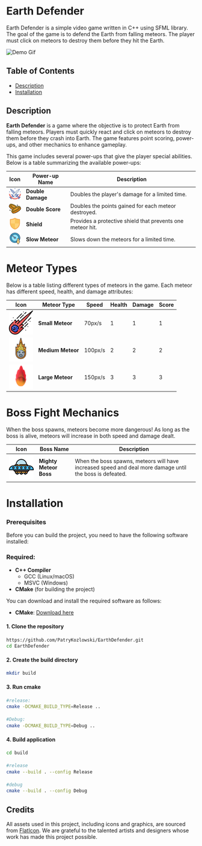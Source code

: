# Earth Defender

Earth Defender is a simple video game written in C++ using SFML library.
The goal of the game is to defend the Earth from falling meteors.
The player must click on meteors to destroy them before they hit the Earth. 

![Demo Gif](assets/demo/earthdefender.gif)

## Table of Contents
  - [Description](#description)
  - [Installation](#installation)
  
## Description
**Earth Defender** is a game where the objective is to protect Earth from falling meteors. Players must quickly react and click on meteors to destroy them before they crash into Earth. The game features point scoring, power-ups, and other mechanics to enhance gameplay.

This game includes several power-ups that give the player special abilities. Below is a table summarizing the available power-ups:

| Icon | Power-up Name      | Description                                                        |
|------|--------------------|--------------------------------------------------------------------|
| ![Double Damage](assets/buffs/double_damage.png) | **Double Damage** | Doubles the player's damage for a limited time.                    |
| ![Double Score](assets/buffs/double_score.png)  | **Double Score**  | Doubles the points gained for each meteor destroyed.               |
| ![Shield](assets/buffs//shield_buff.png)              | **Shield**        | Provides a protective shield that prevents one meteor hit.         |
| ![Slow Meteor](assets/buffs/slow_clock.png)    | **Slow Meteor**   | Slows down the meteors for a limited time.                         |

# Meteor Types

Below is a table listing different types of meteors in the game. Each meteor has different speed, health, and damage attributes:

| Icon                | Meteor Type       | Speed     | Health    | Damage    | Score                                    |
|---------------------|-------------------|-----------|-----------|-----------|------------------------------------------------|
| ![Meteor 1](assets/enemys/meteor_small.png)  | **Small Meteor**   | 70px/s   | 1         | 1        | 1     |
| ![Meteor 2](assets/enemys/meteor_medium.png)  | **Medium Meteor**  | 100px/s    | 2         | 2        | 2 |
| ![Meteor 3](assets/enemys/meteor_large.png)  | **Large Meteor**   | 150px/s    | 3         | 3        | 3 |


# Boss Fight Mechanics

When the boss spawns, meteors become more dangerous! As long as the boss is alive, meteors will increase in both speed and damage dealt. 

| Icon               | Boss Name          | Description                                                                 |
|--------------------|--------------------|-----------------------------------------------------------------------------|
| ![Boss Icon](assets/enemys/ufo.png) | **Mighty Meteor Boss** | When the boss spawns, meteors will have increased speed and deal more damage until the boss is defeated. |

# Installation

### Prerequisites
Before you can build the project, you need to have the following software installed:

### Required:
- **C++ Compiler**
  - GCC (Linux/macOS)
  - MSVC (Windows)
- **CMake** (for building the project)
  
You can download and install the required software as follows:

- **CMake**: [Download here](https://cmake.org/download/)

#### 1. Clone the repository
 ```bash
https://github.com/PatryKozlowski/EarthDefender.git
cd EarthDefender
```

#### 2. Create the build directory
```bash
mkdir build
```

#### 3. Run cmake
```bash
#release:
cmake -DCMAKE_BUILD_TYPE=Release .. 

#Debug:
cmake -DCMAKE_BUILD_TYPE=Debug ..
```

#### 4. Build application
```bash
cd build

#release
cmake --build . --config Release

#debug
cmake --build . --config Debug
```

## Credits

All assets used in this project, including icons and graphics, are sourced from [FlatIcon](https://www.flaticon.com/). We are grateful to the talented artists and designers whose work has made this project possible.

